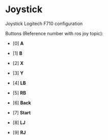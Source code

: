# Joystick

Joystick Logitech F710 configuration

Buttons (Reference number with ros joy topic):

 - [0] **A**
 - [1] **B**
 - [2] **X**
 - [3] **Y**
 
 - [4] **LB**
 - [5] **RB**
 
 - [6] **Back**
 - [7] **Start**
 
 - [8] **LJ**
 - [9] **RJ**
